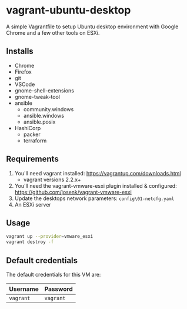 # vagrant-ubuntu-desktop

A simple Vagrantfile to setup Ubuntu desktop environment with Google Chrome and a few other tools on ESXi.

## Installs

* Chrome
* Firefox
* git
* VSCode
* gnome-shell-extensions
* gnome-tweak-tool
* ansible
  * community.windows
  * ansible.windows
  * ansible.posix
* HashiCorp
  * packer
  * terraform

## Requirements

1. You'll need vagrant installed: <https://vagrantup.com/downloads.html>
   * vagrant versions 2.2.x+
2. You'll need the vagrant-vmware-esxi plugin installed & configured: <https://github.com/josenk/vagrant-vmware-esxi>
3. Update the desktops network parameters: `config\01-netcfg.yaml`
4. An ESXi server

## Usage

```bash
vagrant up --provider=vmware_esxi
vagrant destroy -f
```

## Default credentials

The default credentials for this VM are:

| Username | Password |
| -------- | -------- |
| `vagrant` | `vagrant`|
